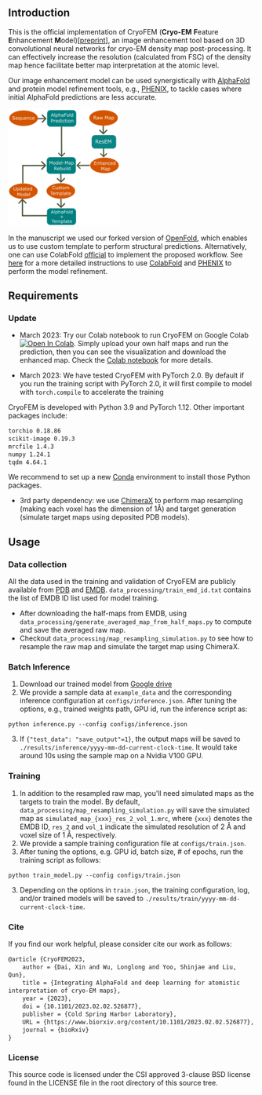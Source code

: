 ## Introduction
This is the official implementation of CryoFEM (**Cryo-EM** **F**eature **E**nhancement **M**odel)[[preprint](https://www.biorxiv.org/content/10.1101/2023.02.02.526877)], an image enhancement tool based on 3D convolutional neural networks for cryo-EM density map post-processing. It can effectively increase the resolution (calculated from FSC) of the density map hence facilitate better map interpretation at the atomic level.


Our image enhancement model can be used synergistically with [AlphaFold](https://github.com/deepmind/alphafold) and protein model refinement tools, e.g., [PHENIX](https://phenix-online.org/), to tackle cases where initial AlphaFold predictions are less accurate.

<img src="https://github.com/Structurebiology-BNL/CryoFEM/blob/main/utils/flow_chart.png" width=45% height=45%>

In the manuscript we used our forked version of [OpenFold](https://github.com/empyriumz/openfold), which enables us to use custom template to perform structural predictions. Alternatively, one can use ColabFold [official](https://github.com/sokrypton/ColabFold) to implement the proposed workflow. 
See [here](https://github.com/Structurebiology-BNL/CryoFEM/blob/main/utils/workflow_instructions.MD) for a more detailed instructions to use [ColabFold]((https://github.com/sokrypton/ColabFold)) and [PHENIX](https://phenix-online.org/) to perform the model refinement.

## Requirements
### Update
* March 2023: Try our Colab notebook to run CryoFEM on Google Colab [![Open In Colab](https://colab.research.google.com/assets/colab-badge.svg)](https://colab.research.google.com/github/Structurebiology-BNL/CryoFEM/blob/main/Colab_CryoFEM.ipynb). Simply upload your own half maps and run the prediction, then you can see the visualization and download the enhanced map. Check the [Colab notebook](https://colab.research.google.com/github/Structurebiology-BNL/CryoFEM/blob/main/Colab_CryoFEM.ipynb) for more details.
  
* March 2023: We have tested CryoFEM with PyTorch 2.0. By default if you run the training script with PyTorch 2.0, it will first compile to model with `torch.compile` to accelerate the training

CryoFEM is developed with Python 3.9 and PyTorch 1.12. Other important packages include:
```
torchio 0.18.86
scikit-image 0.19.3 
mrcfile 1.4.3
numpy 1.24.1
tqdm 4.64.1
```
<!-- where [torchio](https://torchio.readthedocs.io/) is used for data augmentation in the training, [gemmi](https://gemmi.readthedocs.io/en/latest/) is for averaging half-maps,  -->
We recommend to set up a new [Conda](https://docs.conda.io/projects/conda/en/latest/user-guide/tasks/manage-environments.html#creating-an-environment-with-commands) environment to install those Python packages.
* 3rd party dependency: we use [ChimeraX](https://www.cgl.ucsf.edu/chimerax/) to perform map resampling (making each voxel has the dimension of 1<span>&#8491;</span>) and target generation (simulate target maps using deposited PDB models).

## Usage

### Data collection
All the data used in the training and validation of CryoFEM are publicly available from [PDB](https://www.rcsb.org/) and [EMDB](https://www.emdataresource.org/). `data_processing/train_emd_id.txt` contains the list of EMDB ID list used for model training.

* After downloading the half-maps from EMDB, using `data_processing/generate_averaged_map_from_half_maps.py` to compute and save the averaged raw map.
* Checkout `data_processing/map_resampling_simulation.py` to see how to resample the raw map and simulate the target map using ChimeraX. 

### Batch Inference
1. Download our trained model from [Google drive](https://drive.google.com/file/d/1hCaEbYxQV56JIpN2c2iJSiiKAgRu7TT6/view?usp=sharing)
2. We provide a sample data at `example_data` and the corresponding inference configuration at `configs/inference.json`. After tuning the options, e.g., trained weights path, GPU id, run the inference script as:
```
python inference.py --config configs/inference.json 
```
3. If `{"test_data": "save_output"=1}`, the output maps will be saved to `./results/inference/yyyy-mm-dd-current-clock-time`. It would take around 10s using the sample map on a Nvidia V100 GPU.

### Training
1. In addition to the resampled raw map, you'll need simulated maps as the targets to train the model. By default, `data_processing/map_resampling_simulation.py` will save the simulated map as `simulated_map_{xxx}_res_2_vol_1.mrc`, where `{xxx}` denotes the EMDB ID, `res_2` and `vol_1` indicate the simulated resolution of 2 <span>&#8491;</span> and voxel size of 1 <span>&#8491;</span>, respectively.
2. We provide a sample training configuration file at `configs/train.json`. 
3. After tuning the options, e.g. GPU id, batch size, # of epochs, run the training script as follows:
```
python train_model.py --config configs/train.json
```
3. Depending on the options in `train.json`, the training configuration, log, and/or trained models will be saved to `./results/train/yyyy-mm-dd-current-clock-time`.

### Cite
If you find our work helpful, please consider cite our work as follows:
```
@article {CryoFEM2023,
	author = {Dai, Xin and Wu, Longlong and Yoo, Shinjae and Liu, Qun},
	title = {Integrating AlphaFold and deep learning for atomistic interpretation of cryo-EM maps},
	year = {2023},
	doi = {10.1101/2023.02.02.526877},
	publisher = {Cold Spring Harbor Laboratory},
	URL = {https://www.biorxiv.org/content/10.1101/2023.02.02.526877},
	journal = {bioRxiv}
}
```

### License
This source code is licensed under the CSI approved 3-clause BSD license found in the LICENSE file in the root directory of this source tree.